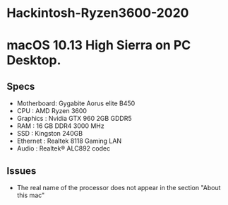 # Hackintosh-Ryzen3600-2020

# macOS 10.13 High Sierra on PC Desktop.

## Specs

- Motherboard: Gygabite Aorus elite B450
- CPU : AMD Ryzen 3600
- Graphics : Nvidia GTX 960 2GB GDDR5
- RAM : 16 GB DDR4 3000 MHz
- SSD : Kingston 240GB
- Ethernet : Realtek 8118 Gaming LAN
- Audio : Realtek® ALC892 codec

## Issues

- The real name of the processor does not appear in the section "About this mac"
